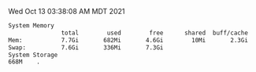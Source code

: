 Wed Oct 13 03:38:08 AM MDT 2021
```bash
System Memory
               total        used        free      shared  buff/cache   available
Mem:           7.7Gi       682Mi       4.6Gi        10Mi       2.3Gi       6.7Gi
Swap:          7.6Gi       336Mi       7.3Gi
System Storage
668M	.
```
